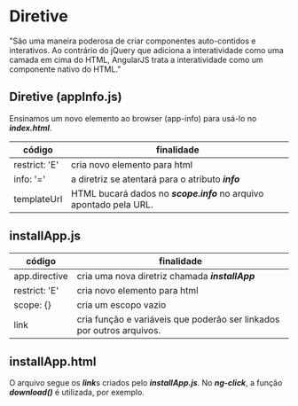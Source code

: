 # Diretive
"São uma maneira poderosa de criar componentes auto-contidos e interativos. Ao contrário do jQuery que adiciona a interatividade como uma camada em cima do HTML, AngularJS trata a interatividade como um componente nativo do HTML."

## Diretive (appInfo.js)
Ensinamos um novo elemento ao browser (app-info) para usá-lo no ***index.html***.

código        |  finalidade
------------- | -------------
restrict: 'E' |  cria novo elemento para html
info: '='     |  a diretriz se atentará para o atributo ***info***
templateUrl   |  HTML bucará dados no ***scope.info*** no arquivo apontado pela URL.

## installApp.js
código        |  finalidade
------------- | -------------
app.directive | cria uma nova diretriz chamada ***installApp***
restrict: 'E' | cria novo elemento para html
scope: {}     | cria um escopo vazio
link          | cria função e variáveis que poderão ser linkados por outros arquivos.

## installApp.html
O arquivo segue os ***link***s criados pelo ***installApp.js***. No ***ng-click***, a função ***download()*** é utilizada, por exemplo.

